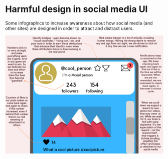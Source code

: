  # Harmful design in social media UI

Some infographics to increase awareness about how social media (and other sites) are designed in order to attract and distract users. 


![first infographic](Infographic_1.png)
